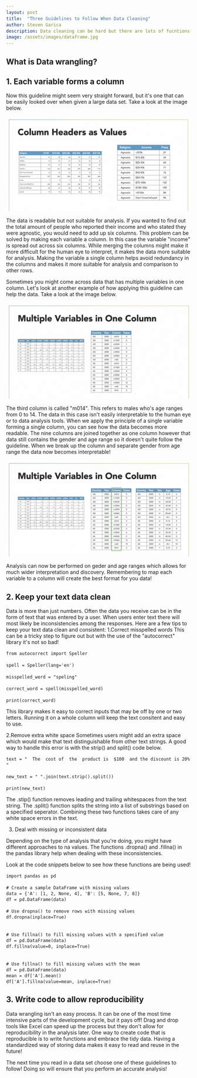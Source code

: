 ```yaml
---
layout: post
title:  "Three Guidelines to Follow When Data Cleaning"
author: Steven Garica
description: Data cleaning can be hard but there are lots of fucntions and libraries out there that help make sure that your data is in good shape for when you perform analysis on it!
image: /assets/images/dataframe.jpg
---
```


## What is Data wrangling?

## 1. Each variable forms a column
Now this guideline might seem very straight forward, but it's one that can be easily looked over when given a large data set. Take a look at the image below.

![Figure](https://raw.githubusercontent.com/stevengarcia2132/my386blog/main/assets/images/sixcolumsn.png)

The data is readable but not suitable for analysis. If you wanted to find out the total amount of people who reported their income and who stated they were agnostic, you would need to add up six columns. This problem can be solved by making each variable a column. In this case the variable "income" is spread out across six columns. While merging the columns might make it more difficult for the human eye to interpret, it makes the data more suitable for analysis. Making the variable a single column helps avoid redundancy in the columns and makes it more suitable for analysis and comparison to other rows.

Sometimes you might come across data that has multiple variables in one column. Let's look at another example of how applying this guideline can help the data. Take a look at the image below.

![Figure](https://raw.githubusercontent.com/stevengarcia2132/my386blog/main/assets/images/p1.png)

The third column is called "m014". This refers to males who's age ranges from 0 to 14. The data in this case isn't easily interpretable to the human eye or to data analysis tools. When we apply the principle of a single variable forming a single column, you can see how the data becomes more readable. The nine columns are joined together as one column however that data still contains the gender and age range so it doesn't quite follow the guideline. When we break up the column and separate gender from age range the data now becomes interpretable!

![Figure](https://raw.githubusercontent.com/stevengarcia2132/my386blog/main/assets/images/p2.png)

Analysis can now be performed on geder and age ranges which allows for much wider interpretation and discovery. Remembering to map each variable to a column will create the best format for you data! 



## 2. Keep your text data clean
Data is more than just numbers. Often the data you receive can be in the form of text that was entered by a user. When users enter text there will most likely be inconsistencies  among the responses. Here are a few tips to keep your text data clean and consistent:
1.Correct misspelled words
This can be a tricky step to figure out but with the use of the "autocorrect" library it's not so bad!

```
from autocorrect import Speller

spell = Speller(lang='en')

misspelled_word = "speling"

correct_word = spell(misspelled_word)

print(correct_word)

```
This library makes it easy to correct inputs that may be off by one or two letters. Running it on a whole column will keep the text consitent and easy to use. 

2.Remove extra white space
Sometimes users might add an extra space which would make that text distinguishable from other text strings. A good way to handle this error is with the strip() and split() code below. 

```
text = "  The  cost of  the  product is  $100  and the discount is 20%  "

new_text = " ".join(text.strip().split())

print(new_text)
```

The .stip() function removes leading and trailing whitespaces from the text string. The .split() function splits the string into a list of substrings based on a specified seperator. Combining these two functions takes care of any white space errors in the text. 

3. Deal with missing or inconsistent data

Depending on the type of analysis that you're doing, you might have different approaches to na values. The functions .dropna() and .fillna() in the pandas library help when dealing with these inconsistencies. 

Look at the code snippets below to see how these functions are being used!

```
import pandas as pd

# Create a sample DataFrame with missing values
data = {'A': [1, 2, None, 4], 'B': [5, None, 7, 8]}
df = pd.DataFrame(data)

# Use dropna() to remove rows with missing values
df.dropna(inplace=True)


# Use fillna() to fill missing values with a specified value
df = pd.DataFrame(data)
df.fillna(value=0, inplace=True)


# Use fillna() to fill missing values with the mean
df = pd.DataFrame(data)
mean = df['A'].mean()
df['A'].fillna(value=mean, inplace=True)
```

## 3. Write code to allow reproducibility

Data wrangling isn't an easy process. It can be one of the most time intensive parts of the development cycle, but it pays off! Drag and drop tools like Excel can speed up the process but they don't allow for reproducibility in the analysis later. One way to create code that is reproducible  is to write functions and embrace the tidy data. Having a standardized way of storing data makes it easy to read and reuse in the future!

The next time you read in a data set choose one of these guidelines to follow! Doing so will ensure that you perform an accurate analysis!